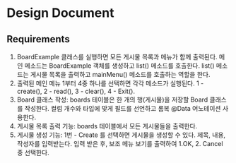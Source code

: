 # Design Document 

## Requirements 

1. BoardExample 클래스를 실행하면 모든 게시물 목록과 메뉴가 함께 출력된다. 메인 메소드는 BoardExample 객체를 생성하고 list() 메소드를 호출한다. list() 메소드는 게시물 목록을 출력하고 mainMenu() 메소드를 호출하는 역할을 한다. 
2. 출력된 메인 메뉴 1부터 4중 하나를 선택하면 각각 메소드가 실행된다. 1 - create(), 2 - read(), 3 - clear(), 4 - Exit(). 
3. Board 클래스 작성: boards 테이블은 한 개의 행(게시물)을 저장할 Board 클래스를 작성한다. 컬럼 개수와 타입에 맞게 필드를 선언하고 롬복 @Data 어노테이션 사용한다. 
4. 게시물 목록 출력 기능: boards 테이블에서 모든 게시물들을 출력한다. 
5. 게시물 생성 기능: 1번 - Create 를 선택하면 게시물을 생성할 수 있다. 제목, 내용, 작성자를 입력받는다. 입력 받은 후, 보조 메뉴 보기를 출력하여 1.OK, 2. Cancel 중 선택한다. 
